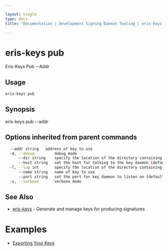 ```yaml
---

layout: single
type: docs
title: "Documentation | Development Signing Daemon Tooling | eris-keys pub"

---
```


# eris-keys pub

Eris-Keys Pub --Addr <Addr>

## Usage

```bash
eris-keys pub
```

## Synopsis

eris-keys pub --addr <addr>




## Options inherited from parent commands

```bash
  --addr string   address of key to use
  -d, --debug         debug mode
      --dir string    specify the location of the directory containing key files (default "/home/coda/.eris/keys")
      --host string   set the host for talking to the key daemon (default "localhost")
  -l, --log int       specify the location of the directory containing key files
      --name string   name of key to use
      --port string   set the port for key daemon to listen on (default "4767")
  -v, --verbose       verbose mode
```



## See Also

* [eris-keys](/docs/documentation/keys/0.12.0-rc3/eris-keys/) - Generate and manage keys for producing signatures




# Examples

* [Exporting Your Keys](/docs/documentation/keys/0.12.0-rc3/examples/exporting_your_keys/)



